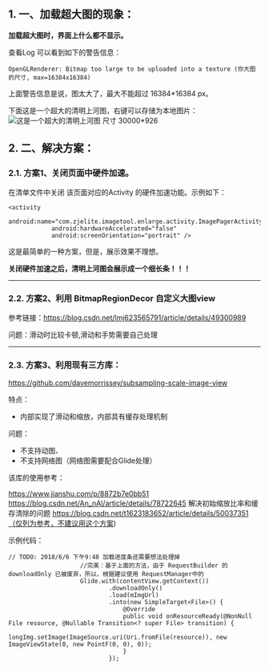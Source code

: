 ## 1. 一、加载超大图的现象：
**加载超大图时，界面上什么都不显示。**


查看Log 可以看到如下的警告信息：

```
OpenGLRenderer: Bitmap too large to be uploaded into a texture (你大图的尺寸, max=16384x16384)
```

上面警告信息是说，图太大了，最大不能超过 16384*16384 px。

下面这是一个超大的清明上河图，右键可以存储为本地图片：
![这是一个超大的清明上河图 尺寸 30000*926](https://gitee.com/uploads/images/2018/0606/112513_f389beef_930142.png "屏幕截图.png")


## 2. 二、解决方案：
### 2.1. 方案1、关闭页面中硬件加速。
在清单文件中关闭 该页面对应的Activity 的硬件加速功能。示例如下：
```
<activity
            android:name="com.zjelite.imagetool.enlarge.activity.ImagePagerActivity2"
            android:hardwareAccelerated="false"
            android:screenOrientation="portrait" />
```

这是最简单的一种方案，但是，展示效果不理想。

**关闭硬件加速之后，清明上河图会展示成一个细长条！！！**

---


### 2.2. 方案2、利用 BitmapRegionDecor 自定义大图view

参考链接：https://blog.csdn.net/lmj623565791/article/details/49300989

问题：滑动时比较卡顿,滑动和手势需要自己处理

---

### 2.3. 方案3、利用现有三方库：
https://github.com/davemorrissey/subsampling-scale-image-view

特点：

* 内部实现了滑动和缩放，内部具有缓存处理机制

问题：
* 不支持动图、
* 不支持网络图（网络图需要配合Glide处理）

该库的使用参考：

https://www.jianshu.com/p/8872b7e0bb51
https://blog.csdn.net/An_nAl/article/details/78722645 解决初始缩放比率和缓存清除的问题
https://blog.csdn.net/t1623183652/article/details/50037351（仅列为参考，不建议用这个方案)

示例代码：
```
// TODO: 2018/6/6 下午9:48 加载进度条还需要想法处理掉
                    //完美：基于上面的方法，由于 RequestBuilder 的 downloadOnly 已被废弃，所以，根据建议使用 RequestManager中的
                    Glide.with(contentView.getContext())
                            .downloadOnly()
                            .load(mImgUrl)
                            .into(new SimpleTarget<File>() {
                                @Override
                                public void onResourceReady(@NonNull File resource, @Nullable Transition<? super File> transition) {
                                    longImg.setImage(ImageSource.uri(Uri.fromFile(resource)), new ImageViewState(0, new PointF(0, 0), 0));
                                }
                            });
```


